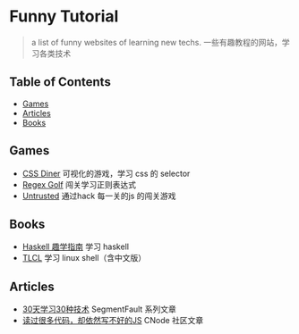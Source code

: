 # Funny Tutorial
> a list of funny websites of learning new techs.
一些有趣教程的网站，学习各类技术

## Table of Contents

- [Games](#games)
- [Articles](#articles)
- [Books](#books)

## Games

- [CSS Diner](http://flukeout.github.io/) 可视化的游戏，学习 css 的 selector
- [Regex Golf](http://regex.alf.nu/) 闯关学习正则表达式
- [Untrusted](http://alexnisnevich.github.io/untrusted/) 通过hack 每一关的js 的闯关游戏

## Books

- [Haskell 趣学指南](http://fleurer-lee.com/lyah/chapters.htm) 学习 haskell
- [TLCL](http://billie66.github.io/TLCL/book/) 学习 linux shell（含中文版）

## Articles

- [30天学习30种技术](https://segmentfault.com/a/1190000000349384) SegmentFault  系列文章
- [读过很多代码，却依然写不好的JS](https://cnodejs.org/topic/54d06d46ef1b48510c27e25e) CNode 社区文章
